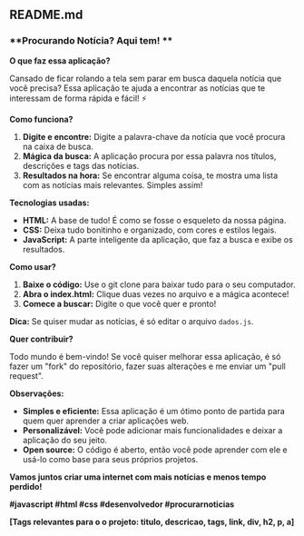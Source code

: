 ## **README.md**

### **Procurando Notícia? Aqui tem! **

**O que faz essa aplicação?**

Cansado de ficar rolando a tela sem parar em busca daquela notícia que você precisa? Essa aplicação te ajuda a encontrar as notícias que te interessam de forma rápida e fácil! ⚡

**Como funciona?**

1. **Digite e encontre:** Digite a palavra-chave da notícia que você procura na caixa de busca.
2. **Mágica da busca:** A aplicação procura por essa palavra nos títulos, descrições e tags das notícias.
3. **Resultados na hora:** Se encontrar alguma coisa, te mostra uma lista com as notícias mais relevantes. Simples assim!

**Tecnologias usadas:**

* **HTML:** A base de tudo! É como se fosse o esqueleto da nossa página.
* **CSS:** Deixa tudo bonitinho e organizado, com cores e estilos legais.
* **JavaScript:** A parte inteligente da aplicação, que faz a busca e exibe os resultados.

**Como usar?**

1. **Baixe o código:** Use o git clone para baixar tudo para o seu computador.
2. **Abra o index.html:** Clique duas vezes no arquivo e a mágica acontece!
3. **Comece a buscar:** Digite o que você quer e pronto!

**Dica:** Se quiser mudar as notícias, é só editar o arquivo `dados.js`.

**Quer contribuir?**

Todo mundo é bem-vindo! Se você quiser melhorar essa aplicação, é só fazer um "fork" do repositório, fazer suas alterações e me enviar um "pull request".

**Observações:**

* **Simples e eficiente:** Essa aplicação é um ótimo ponto de partida para quem quer aprender a criar aplicações web.
* **Personalizável:** Você pode adicionar mais funcionalidades e deixar a aplicação do seu jeito.
* **Open source:** O código é aberto, então você pode aprender com ele e usá-lo como base para seus próprios projetos.

**Vamos juntos criar uma internet com mais notícias e menos tempo perdido!**

**#javascript #html #css #desenvolvedor #procurarnoticias**

**[Tags relevantes para o o projeto: titulo, descricao, tags, link, div, h2, p, a]**
